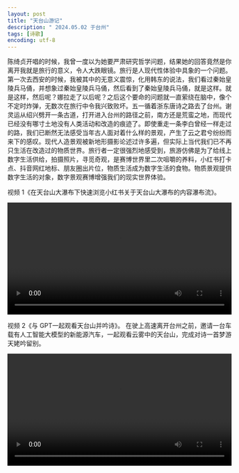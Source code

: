 ```yaml
---
layout: post
title: "天台山游记"
description: " 2024.05.02 于台州"
tags: [诗歌]
encoding: utf-8
---
```


陈绮贞开唱的时候，我曾一度以为她要严肃研究哲学问题，结果她的回答竟然是你离开我就是旅行的意义，令人大跌眼镜。旅行是人现代性体验中具象的一个问题。第一次去西安的时候，我被其中的无意义震惊，化用韩东的说法，我们看过秦始皇陵兵马俑，并想象过秦始皇陵兵马俑，然后看到了秦始皇陵兵马俑，就是这样。就是这样，然后呢？娜拉走了以后呢？之后这个要命的问题就一直萦绕在脑中，像个不定时炸弹，无数次在旅行中令我兴致败坏。五一循着浙东唐诗之路去了台州。谢灵运从绍兴劈开一条古道，打开进入台州的路径之前，南方还是荒蛮之地，而现代已经没有哪寸土地没有人类活动和改造的痕迹了。即使重走一条李白曾经一样走过的路，我们已断然无法感受当年古人面对着什么样的景观，产生了云之君兮纷纷而来下的感叹。现代人造景观被新地形摄影论述过许多遍，但实际上当代我们已不再只生活在改造过的物质世界。旅行者一定很强烈地感受到，旅游仿佛是为了给线上数字生活供给，拍摄照片，寻觅奇观，是赛博世界里二次咀嚼的养料，小红书打卡点、抖音网红地标、朋友圈出片位，物质生活成为数字生活的食物。物质景观提供数字生活的对象，数字景观赛博增强我们的现实世界体验。


视频 1《在天台山大瀑布下快速浏览小红书关于天台山大瀑布的内容瀑布流》。

<video width="100%" height="auto" controls>
  <source src="/assets/videos/激流.mov" type="video/quicktime">
  您的浏览器不支持 video 标签。
</video>

视频 2《与 GPT一起观看天台山并吟诗》。
在驶上高速离开台州之前，邀请一台车载有人工智能大模型的新能源汽车，一起观看云雾中的天台山，完成对诗一首梦游天姥吟留别。

<video width="100%" height="auto" controls>
  <source src="/assets/videos/对诗.mp4" type="video/mp4">
  您的浏览器不支持 video 标签。
</video>